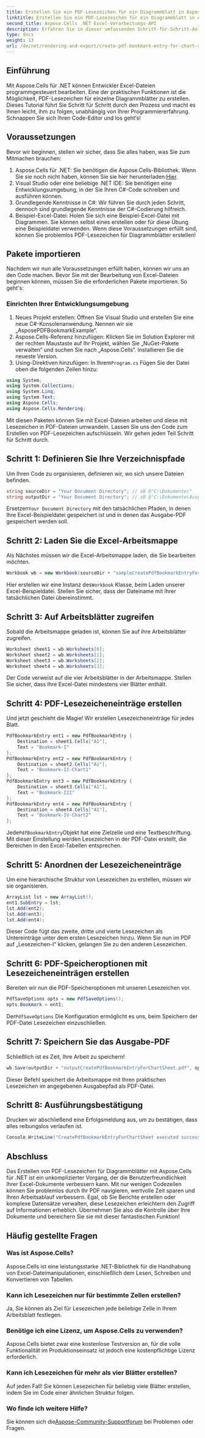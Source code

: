 ```yaml
---
title: Erstellen Sie ein PDF-Lesezeichen für ein Diagrammblatt in Aspose.Cells
linktitle: Erstellen Sie ein PDF-Lesezeichen für ein Diagrammblatt in Aspose.Cells
second_title: Aspose.Cells .NET Excel-Verarbeitungs-API
description: Erfahren Sie in dieser umfassenden Schritt-für-Schritt-Anleitung, wie Sie PDF-Lesezeichen für Diagrammblätter in Aspose.Cells für .NET erstellen.
type: docs
weight: 13
url: /de/net/rendering-and-export/create-pdf-bookmark-entry-for-chart-sheet/
---
```

## Einführung
Mit Aspose.Cells für .NET können Entwickler Excel-Dateien programmgesteuert bearbeiten. Eine der praktischen Funktionen ist die Möglichkeit, PDF-Lesezeichen für einzelne Diagrammblätter zu erstellen. Dieses Tutorial führt Sie Schritt für Schritt durch den Prozess und macht es Ihnen leicht, ihm zu folgen, unabhängig von Ihrer Programmiererfahrung. Schnappen Sie sich Ihren Code-Editor und los geht‘s!
## Voraussetzungen
Bevor wir beginnen, stellen wir sicher, dass Sie alles haben, was Sie zum Mitmachen brauchen:
1.  Aspose.Cells für .NET: Sie benötigen die Aspose.Cells-Bibliothek. Wenn Sie sie noch nicht haben, können Sie sie hier herunterladen:[Hier](https://releases.aspose.com/cells/net/).
2. Visual Studio oder eine beliebige .NET IDE: Sie benötigen eine Entwicklungsumgebung, in der Sie Ihren C#-Code schreiben und ausführen können.
3. Grundlegende Kenntnisse in C#: Wir führen Sie durch jeden Schritt, dennoch sind grundlegende Kenntnisse der C#-Codierung hilfreich.
4. Beispiel-Excel-Datei: Holen Sie sich eine Beispiel-Excel-Datei mit Diagrammen. Sie können selbst eines erstellen oder für diese Übung eine Beispieldatei verwenden.
Wenn diese Voraussetzungen erfüllt sind, können Sie problemlos PDF-Lesezeichen für Diagrammblätter erstellen!
## Pakete importieren
Nachdem wir nun alle Voraussetzungen erfüllt haben, können wir uns an den Code machen. Bevor Sie mit der Bearbeitung von Excel-Dateien beginnen können, müssen Sie die erforderlichen Pakete importieren. So geht's:
### Einrichten Ihrer Entwicklungsumgebung
1. Neues Projekt erstellen: Öffnen Sie Visual Studio und erstellen Sie eine neue C#-Konsolenanwendung. Nennen wir sie „AsposePDFBookmarkExample“.
2. Aspose.Cells-Referenz hinzufügen: Klicken Sie im Solution Explorer mit der rechten Maustaste auf Ihr Projekt, wählen Sie „NuGet-Pakete verwalten“ und suchen Sie nach „Aspose.Cells“. Installieren Sie die neueste Version.
3. Using-Direktiven hinzufügen:
 In Ihrem`Program.cs` Fügen Sie der Datei oben die folgenden Zeilen hinzu:
```csharp
using System;
using System.Collections;
using System.Linq;
using System.Text;
using Aspose.Cells;
using Aspose.Cells.Rendering;
```
Mit diesen Paketen können Sie mit Excel-Dateien arbeiten und diese mit Lesezeichen in PDF-Dateien umwandeln.
Lassen Sie uns den Code zum Erstellen von PDF-Lesezeichen aufschlüsseln. Wir gehen jeden Teil Schritt für Schritt durch.
## Schritt 1: Definieren Sie Ihre Verzeichnispfade
Um Ihren Code zu organisieren, definieren wir, wo sich unsere Dateien befinden.
```csharp
string sourceDir = "Your Document Directory"; // zB @"C:\Dokumente\"
string outputDir = "Your Document Directory"; // zB @"C:\Dokumente\Ausgabe\"
```
 Ersetzen`Your Document Directory` mit den tatsächlichen Pfaden, in denen Ihre Excel-Beispieldatei gespeichert ist und in denen das Ausgabe-PDF gespeichert werden soll.
## Schritt 2: Laden Sie die Excel-Arbeitsmappe
Als Nächstes müssen wir die Excel-Arbeitsmappe laden, die Sie bearbeiten möchten.
```csharp
Workbook wb = new Workbook(sourceDir + "sampleCreatePdfBookmarkEntryForChartSheet.xlsx");
```
 Hier erstellen wir eine Instanz des`Workbook` Klasse, beim Laden unserer Excel-Beispieldatei. Stellen Sie sicher, dass der Dateiname mit Ihrer tatsächlichen Datei übereinstimmt.
## Schritt 3: Auf Arbeitsblätter zugreifen
Sobald die Arbeitsmappe geladen ist, können Sie auf ihre Arbeitsblätter zugreifen. 
```csharp
Worksheet sheet1 = wb.Worksheets[0];
Worksheet sheet2 = wb.Worksheets[1];
Worksheet sheet3 = wb.Worksheets[2];
Worksheet sheet4 = wb.Worksheets[3];
```
Der Code verweist auf die vier Arbeitsblätter in der Arbeitsmappe. Stellen Sie sicher, dass Ihre Excel-Datei mindestens vier Blätter enthält.
## Schritt 4: PDF-Lesezeicheneinträge erstellen
Und jetzt geschieht die Magie! Wir erstellen Lesezeicheneinträge für jedes Blatt.
```csharp
PdfBookmarkEntry ent1 = new PdfBookmarkEntry {
    Destination = sheet1.Cells["A1"],
    Text = "Bookmark-I"
};
PdfBookmarkEntry ent2 = new PdfBookmarkEntry {
    Destination = sheet2.Cells["A1"],
    Text = "Bookmark-II-Chart1"
};
PdfBookmarkEntry ent3 = new PdfBookmarkEntry {
    Destination = sheet3.Cells["A1"],
    Text = "Bookmark-III"
};
PdfBookmarkEntry ent4 = new PdfBookmarkEntry {
    Destination = sheet4.Cells["A1"],
    Text = "Bookmark-IV-Chart2"
};
```
 Jede`PdfBookmarkEntry`Objekt hat eine Zielzelle und eine Textbeschriftung. Mit dieser Einstellung werden Lesezeichen in der PDF-Datei erstellt, die Bereichen in den Excel-Tabellen entsprechen.
## Schritt 5: Anordnen der Lesezeicheneinträge
Um eine hierarchische Struktur von Lesezeichen zu erstellen, müssen wir sie organisieren.
```csharp
ArrayList lst = new ArrayList();
ent1.SubEntry = lst;
lst.Add(ent2);
lst.Add(ent3);
lst.Add(ent4);
```
Dieser Code fügt das zweite, dritte und vierte Lesezeichen als Untereinträge unter dem ersten Lesezeichen hinzu. Wenn Sie nun im PDF auf „Lesezeichen-I“ klicken, gelangen Sie zu den anderen Lesezeichen.
## Schritt 6: PDF-Speicheroptionen mit Lesezeicheneinträgen erstellen
Bereiten wir nun die PDF-Speicheroptionen mit unseren Lesezeichen vor.
```csharp
PdfSaveOptions opts = new PdfSaveOptions();
opts.Bookmark = ent1;
```
 Der`PdfSaveOptions` Die Konfiguration ermöglicht es uns, beim Speichern der PDF-Datei Lesezeichen einzuschließen.
## Schritt 7: Speichern Sie das Ausgabe-PDF
Schließlich ist es Zeit, Ihre Arbeit zu speichern!
```csharp
wb.Save(outputDir + "outputCreatePdfBookmarkEntryForChartSheet.pdf", opts);
```
Dieser Befehl speichert die Arbeitsmappe mit Ihren praktischen Lesezeichen im angegebenen Ausgabepfad als PDF-Datei.
## Schritt 8: Ausführungsbestätigung
Drucken wir abschließend eine Erfolgsmeldung aus, um zu bestätigen, dass alles reibungslos verlaufen ist.
```csharp
Console.WriteLine("CreatePdfBookmarkEntryForChartSheet executed successfully.");
```
## Abschluss 
Das Erstellen von PDF-Lesezeichen für Diagrammblätter mit Aspose.Cells für .NET ist ein unkomplizierter Vorgang, der die Benutzerfreundlichkeit Ihrer Excel-Dokumente verbessern kann. Mit nur wenigen Codezeilen können Sie problemlos durch Ihr PDF navigieren, wertvolle Zeit sparen und Ihren Arbeitsablauf verbessern.
Egal, ob Sie Berichte erstellen oder komplexe Datensätze verwalten, diese Lesezeichen erleichtern den Zugriff auf Informationen erheblich. Übernehmen Sie also die Kontrolle über Ihre Dokumente und bereichern Sie sie mit dieser fantastischen Funktion!
## Häufig gestellte Fragen
### Was ist Aspose.Cells?
Aspose.Cells ist eine leistungsstarke .NET-Bibliothek für die Handhabung von Excel-Dateimanipulationen, einschließlich dem Lesen, Schreiben und Konvertieren von Tabellen.
### Kann ich Lesezeichen nur für bestimmte Zellen erstellen?
Ja, Sie können als Ziel für Lesezeichen jede beliebige Zelle in Ihrem Arbeitsblatt festlegen.
### Benötige ich eine Lizenz, um Aspose.Cells zu verwenden?
Aspose.Cells bietet zwar eine kostenlose Testversion an, für die volle Funktionalität im Produktionseinsatz ist jedoch eine kostenpflichtige Lizenz erforderlich.
### Kann ich Lesezeichen für mehr als vier Blätter erstellen?
Auf jeden Fall! Sie können Lesezeichen für beliebig viele Blätter erstellen, indem Sie im Code einer ähnlichen Struktur folgen.
### Wo finde ich weitere Hilfe?
 Sie können sich die[Aspose-Community-Supportforum](https://forum.aspose.com/c/cells/9) bei Problemen oder Fragen.